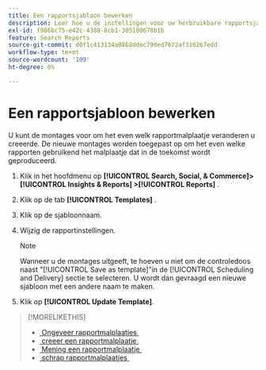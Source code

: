 ```yaml
---
title: Een rapportsjabloon bewerken
description: Leer hoe u de instellingen voor uw herbruikbare rapportsjablonen bewerkt.
exl-id: f986bc75-e42c-4388-8cb1-305100678b1b
feature: Search Reports
source-git-commit: d0f1c413134a0868ddec79ded7672af316267edd
workflow-type: tm+mt
source-wordcount: '109'
ht-degree: 0%

---
```


# Een rapportsjabloon bewerken

U kunt de montages voor om het even welk rapportmalplaatje veranderen u creeerde. De nieuwe montages worden toegepast op om het even welke rapporten gebruikend het malplaatje dat in de toekomst wordt geproduceerd.

1. Klik in het hoofdmenu op **[!UICONTROL Search, Social, & Commerce]> [!UICONTROL Insights & Reports] >[!UICONTROL Reports]** .

1. Klik op de tab **[!UICONTROL Templates]** .

1. Klik op de sjabloonnaam.

1. Wijzig de rapportinstellingen.

   >[!NOTE]
   >
   > Wanneer u de montages uitgeeft, te hoeven u niet om de controledoos naast &quot;[!UICONTROL Save as template]&quot;in de [!UICONTROL Scheduling and Delivery] sectie te selecteren. U wordt dan gevraagd een nieuwe sjabloon met een andere naam te maken.

1. Klik op **[!UICONTROL Update Template]**.

>[!MORELIKETHIS]
>
>* [&#x200B; Ongeveer rapportmalplaatjes &#x200B;](template-about.md)
>* [&#x200B; creeer een rapportmalplaatje &#x200B;](template-create.md)
>* [&#x200B; Mening een rapportmalplaatje &#x200B;](template-view.md)
>* [&#x200B; schrap rapportmalplaatjes &#x200B;](template-delete.md)
